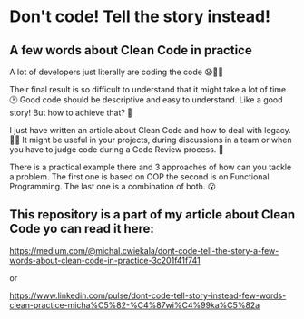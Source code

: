# Don't code! Tell the story instead!
## A few words about Clean Code in practice
 
 
A lot of developers just literally are coding the code 😧👨‍💻

Their final result is so difficult to understand that it might take a lot of time. 🕑 Good code should be descriptive and easy to understand. Like a good story! But how to achieve that? 🤔

I just have written an article about Clean Code and how to deal with legacy. 👨‍💻 It might be useful in your projects, during discussions in a team or when you have to judge code during a Code Review process. 🤝

There is a practical example there and 3 approaches of how can you tackle a problem. The first one is based on OOP the second is on Functional Programming. The last one is a combination of both. 😮



## This repository is a part of my article about Clean Code yo can read it here:
https://medium.com/@michal.cwiekala/dont-code-tell-the-story-a-few-words-about-clean-code-in-practice-3c201f41f741

or

https://www.linkedin.com/pulse/dont-code-tell-story-instead-few-words-clean-practice-micha%C5%82-%C4%87wi%C4%99ka%C5%82a